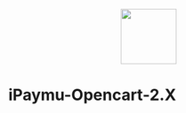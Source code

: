 <p align="center"><img width="100" src="https://cdn.techinasia.com/data/images/fjt8UjCycbYbjvWOJnm6ZYzLs1ImjMesrAv6oiML.jpeg"></p>

# iPaymu-Opencart-2.X
